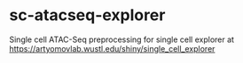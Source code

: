 # sc-atacseq-explorer
Single cell ATAC-Seq preprocessing for single cell explorer at https://artyomovlab.wustl.edu/shiny/single_cell_explorer
